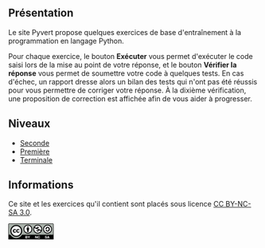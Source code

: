 ## Présentation

Le site Pyvert propose quelques exercices de base d'entraînement à la programmation en langage Python.

Pour chaque exercice, le bouton **Exécuter** vous permet d'exécuter le code saisi lors de la mise au point de votre réponse, et le bouton **Vérifier la réponse** vous permet de soumettre votre code à quelques tests. En cas d'échec, un rapport dresse alors un bilan des tests qui n'ont pas été réussis pour vous permettre de corriger votre réponse. À la dixième vérification, une proposition de correction est affichée afin de vous aider à progresser.

## Niveaux

* [Seconde](1.Seconde/)
* [Première](2.Premiere/)
* [Terminale](3.Terminale/)

## Informations

Ce site et les exercices qu'il contient sont placés sous licence [CC BY-NC-SA 3.0](https://creativecommons.org/licenses/by-nc-sa/3.0/fr/).

![logo](assets_extra/images/by-nc-sa.png)
